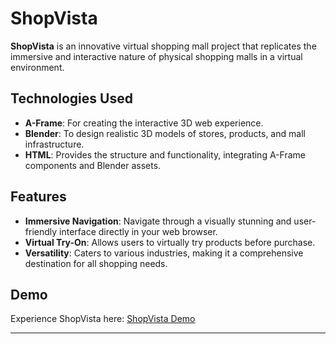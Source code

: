 # ShopVista

**ShopVista** is an innovative virtual shopping mall project that replicates the immersive and interactive nature of physical shopping malls in a virtual environment.

## Technologies Used
- **A-Frame**: For creating the interactive 3D web experience.
- **Blender**: To design realistic 3D models of stores, products, and mall infrastructure.
- **HTML**: Provides the structure and functionality, integrating A-Frame components and Blender assets.

## Features
- **Immersive Navigation**: Navigate through a visually stunning and user-friendly interface directly in your web browser.
- **Virtual Try-On**: Allows users to virtually try products before purchase.
- **Versatility**: Caters to various industries, making it a comprehensive destination for all shopping needs.

## Demo
Experience ShopVista here: [ShopVista Demo](https://drive.google.com/file/d/1AUZ0xPA3FgioaSgG8mzFq1hFHX_fCJGw/view?usp=sharing)

---


